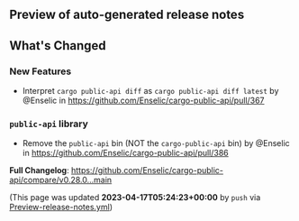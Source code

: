 ## Preview of auto-generated release notes
<!-- Release notes generated using configuration in .github/release.yml at main -->

## What's Changed
### New Features
* Interpret `cargo public-api diff` as `cargo public-api diff latest` by @Enselic in https://github.com/Enselic/cargo-public-api/pull/367
### `public-api` library
* Remove the `public-api` bin (NOT the `cargo-public-api` bin) by @Enselic in https://github.com/Enselic/cargo-public-api/pull/386


**Full Changelog**: https://github.com/Enselic/cargo-public-api/compare/v0.28.0...main


(This page was updated **2023-04-17T05:24:23+00:00** by `push` via [Preview-release-notes.yml](https://github.com/Enselic/cargo-public-api/actions/runs/4717767424))

